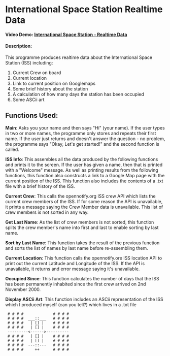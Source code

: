 # International Space Station Realtime Data

#### Video Demo:  [International Space Station - Realtime Data](https://youtu.be/0cDqegzj3XI)

#### Description:
This programme produces realtime data about the International Space Station (ISS) including:
1. Current Crew on board
2. Current location
3. Link to current position on Googlemaps
4. Some brief history about the station
5. A calculation of how many days the station has been occupied
6. Some ASCii art

## Functions Used:


**Main**: Asks you your name and then says "Hi" (your name). If the user types in two or more names, the programme only stores and repeats their first name. If the user just returns and doesn't answer the question - no problem, the programme says "Okay, Let's get started!" and the second function is called.

**ISS Info**: This assembles all the data produced by the following functions and prints it to the screen. If the user has given a name, then that is printed with a "Welcome" message. As well as printing results from the following functions, this function also constructs a link to a Google Map page with the current position of the ISS. This function also includes the contents of a .txt file with a brief history of the ISS.

**Current Crew**: This calls the opennotify.org ISS crew API which lists the current crew members of the ISS. If for some reason the API is unavailable, it prints a message saying the Crew Member data is unavailable. This list of crew members is not sorted in any way.

**Get Last Name**: As the list of crew members is not sorted, this function splits the crew member's name into first and last to enable sorting by last name.

**Sort by Last Name**: This function takes the result of the previous function and sorts the list of names by last name before re-assembling them.

**Current Location**: This function calls the opennotify.ore ISS location API to print out the current Latitude and Longitude of the ISS. If the API is unavailable, it returns and error message saying it's unavailable.

**Occupied Since**: This function calculates the number of days that the ISS has been permanently inhabited since the first crew arrived on 2nd November 2000.

**Display ASCii Art**: This function includes an ASCii representation of the ISS which I produced myself (can you tell?) which lives in a .txt file


```
 # # # #             # # # #
 # # # #  ___::___   # # # #
 # # # #   | [] |    # # # #
 # # # #   | [] |    # # # #
 ---------<------>----------
 # # # #   | [] |    # # # #
 # # # #   | [] |    # # # #
 # # # #  ---::---   # # # #
 # # # #     ++      # # # #
```
